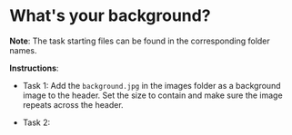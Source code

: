 # What's your background? 

**Note**: The task starting files can be found in the corresponding folder names.

**Instructions**: 

* Task 1: Add the `background.jpg` in the images folder as a background image to the header. Set the size to contain and make sure the image repeats across the header. 

* Task 2: 

